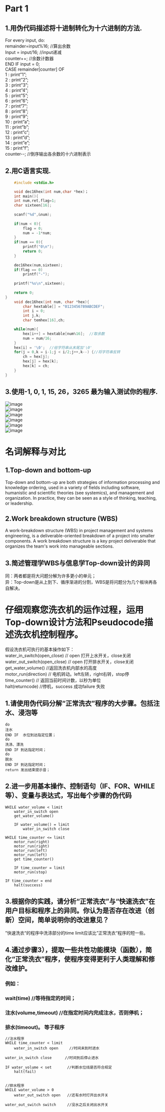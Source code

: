 # Part 1
## 1.用伪代码描述将十进制转化为十六进制的方法.   
For every input, do:  
remainder=input%16;   //算出余数  
	Input = input/16;    //input递减  
	counter++;		//余数计数器  
	END IF input = 0;  
CASE remainder[counter] OF  
1	:  print”1”;  
2	:  print”2”;  
3	:  print”3”;  
4	:  print”4”;  
5	:  print”5”;  
6	:  print”6”;  
7	:  print”7”;  
8	:  print”8”;  
9	:  print“9”;  
10	:  print”a”;  
11	:  print”b”;  
12	:  print”c”;  
13	:  print”d”;  
14	:  print”e”;  
15	:  print”f”;  
counter--;   //倒序输出各余数的十六进制表示  

## 2.用C语言实现.  
``` c
    #include <stdio.h>

    void dec16hex(int num,char *hex)；  
    int main(){  
    int num,ret,flag=1;  
	char sixteen[16];  
	
	scanf("%d",&num);  
	
	if(num < 0){  
		flag = 0;
        num = -1*num;
    }
    if(num == 0){  
        printf("0\n");
        return 0;
    }  
		
	dec16hex(num,sixteen);  
    if(flag == 0)  
		printf("-");  
		
	printf("%s\n",sixteen);  
	
	return 0;  
}  
    void dec16hex(int num, char *hex){  
	    char hextable[] = "0123456789ABCDEF";  
	    int i = 0;  
	    int j,k;  
	    char temhex[16],ch;

	while(num){  
		hex[i++] = hextable[num%16];  //取余数
		num = num/16;  
	}  
	hex[i] = '\0';  //给字符串从末尾加'\0'  
	for(j = 0,k = i-1;j < i/2;j++,k--) {//将字符串反转  
		ch = hex[j];  
		hex[j] = hex[k];  
		hex[k] = ch;  
	}  
}  
``` 

## 3.使用-1, 0, 1, 15, 26，3265 最为输入测试你的程序.  
![image](http://thyrsi.com/t6/607/1542209099x2890191691.jpg)  
![image](http://thyrsi.com/t6/607/1542209268x2728278949.jpg)  
![image](http://thyrsi.com/t6/607/1542209292x2728278949.jpg)  
![image](http://thyrsi.com/t6/607/1542209310x2728278949.jpg)  
![image](http://thyrsi.com/t6/607/1542209324x2728278949.jpg)  
![image](http://thyrsi.com/t6/607/1542209340x2728278949.jpg)  

#  名词解释与对比
## 1.Top-down and bottom-up  
 Top-down and bottom-up are both strategies of information processing and knowledge ordering, used in a variety of fields including software, humanistic and scientific theories (see systemics), and management and organization. In practice, they can be seen as a style of thinking, teaching, or leadership.  
## 2.Work breakdown structure (WBS)  
 A work-breakdown structure (WBS) in project management and systems engineering, is a deliverable-oriented breakdown of a project into smaller components. A work breakdown structure is a key project deliverable that organizes the team's work into manageable sections.  
## 3.简述管理学WBS与信息学Top-down设计的异同  
 同：两者都是将大问题分解为许多更小的单元；  
 异：Top-down是从上到下、循序渐进的分割，WBS是将问题分为几个板块再各自解决。  

# 仔细观察您洗衣机的运作过程，运用Top-down设计方法和Pseudocode描述洗衣机控制程序。
假设洗衣机可执行的基本操作如下：  
water_in_switch(open_close) // open 打开上水开关，close关闭  
water_out_switch(open_close) // open 打开排水开关，close关闭  
get_water_volume() //返回洗衣机内部水的高度  
motor_run(direction) // 电机转动。left左转，right右转，stop停  
time_counter() // 返回当前时间计数，以秒为单位  
halt(returncode) //停机，success 成功failure 失败  
## 1.请使用伪代码分解“正常洗衣”程序的大步骤。包括注水、浸泡等
``` 
do  
注水  
END IF  水位到达指定位置；    
do  
洗涤、漂洗
END IF 到达指定时间；
do  
脱水  
END IF 到达指定时间；
return 发出结束提示音；
``` 
## 2.进一步用基本操作、控制语句（IF、FOR、WHILE等）、变量与表达式，写出每个步骤的伪代码
```  
WHILE water_volume < limit
    water_in_switch open
    get_water_volume()

    IF water_volume() = limit
        water_in_switch close

WHILE time_counter <= limit
    motor_run(right)
    motor_run(right)
    motor_run(left)
    motor_run(left)
    get time_counter()

    IF time_counter = limit
    motor_run(stop)

IF time_counter = end
    halt(success)
```
## 3.根据你的实践，请分析“正常洗衣”与“快速洗衣”在用户目标和程序上的异同。你认为是否存在改进（创新）空间，简单说明你的改进意见？
”快速洗衣“的程序中洗涤部分的time limit应该比”正常洗衣“程序的短一些。  
## 4.通过步骤3），提取一些共性功能模块（函数），简化“正常洗衣”程序，使程序变得更利于人类理解和修改维护。
### 例如：  
### wait(time) //等待指定的时间；  
### 注水(volume,timeout) //在指定时间内完成注水，否则停机；  
### 排水(timeout)。 等子程序  

```
//注水程序
WHILE time_counter < limit
    water_in_switch open     //时间未到时进水

water_in_switch close      //时间到后停止进水

IF water_volume < set       //判断水位线是否符合规定
    halt(fail)


//排水程序
WHILE water_volume > 0
    water_out_switch open   //还有水时打开出水开关

water_out_switch switch     //没水之后关闭出水开关